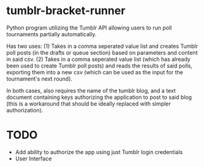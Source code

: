 # tumblr-bracket-runner
Python program utilizing the Tumblr API allowing users to run poll tournaments partially automatically.

Has two uses:
(1) Takes in a comma seperated value list and creates Tumblr poll posts (in the drafts or queue section) based on parameters and content in said csv.
(2) Takes in a comma seperated value list (which has already been used to create Tumblr poll posts) and reads the results of said polls, exporting them into a new csv (which can be used as the input for the tournament's next round).

In both cases, also requires the name of the tumblr blog, and a text document containing keys authorizing the application to post to said blog (this is a workaround that should be ideally replaced with simpler authorization).

# TODO
- Add ability to authorize the app using just Tumblr login credentials
- User Interface
